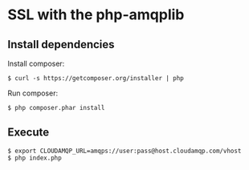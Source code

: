 # SSL with the php-amqplib

## Install dependencies

Install composer:

```
$ curl -s https://getcomposer.org/installer | php
```

Run composer: 

```
$ php composer.phar install
```

## Execute 

```
$ export CLOUDAMQP_URL=amqps://user:pass@host.cloudamqp.com/vhost
$ php index.php
```

